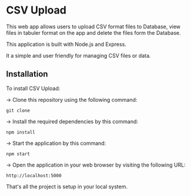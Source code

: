 # CSV Upload
This web app allows users to upload CSV format files to Database, view files in tabuler format on the app and delete the files form the Database.

This application is built with Node.js and Express.

It a simple and user friendly for managing CSV files or data.

## Installation
To install CSV Upload:

-> Clone this repository using the following command:

    git clone 

-> Install the required dependencies by this command:
    
    npm install 

-> Start the application by this command:
 
    npm start 
 
-> Open the application in your web browser by visiting the following URL:
 
    http://localhost:5000 
 
That's all the project is setup in your local system.

